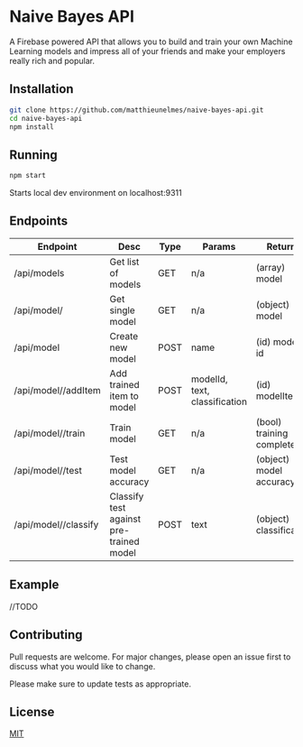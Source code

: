 # Naive Bayes API

A Firebase powered API that allows you to build and train your own Machine Learning models and impress all of your friends and make your employers really rich and popular.


## Installation

```bash
git clone https://github.com/matthieunelmes/naive-bayes-api.git
cd naive-bayes-api
npm install
```

## Running

```bash
npm start
```
Starts local dev environment on localhost:9311

## Endpoints
| Endpoint  | Desc |Type | Params | Returns |
| ------------- | ------------- | ------------- | ------------- | ------------- |
| /api/models  | Get list of models |GET | n/a  | (array) model |
| /api/model/<model-id> | Get single model | GET | n/a | (object) model |
| /api/model | Create new model | POST | name | (id) model-id |
| /api/model/<model-id>/addItem | Add trained item to model | POST| modelId, text, classification| (id) modelItemId|
| /api/model/<model-id>/train| Train model | GET | n/a | (bool) training complete|
| /api/model/<model-id>/test | Test model accuracy | GET | n/a | (object) model accuracy |
| /api/model/<model-id>/classify | Classify test against pre-trained model |POST | text | (object) classification |

## Example
//TODO






## Contributing 
Pull requests are welcome. For major changes, please open an issue first to discuss what you would like to change.

Please make sure to update tests as appropriate.

## License
[MIT](https://choosealicense.com/licenses/mit/)